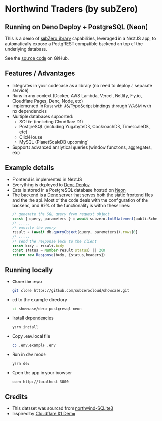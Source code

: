 # Northwind Traders (by subZero)
## Running on Deno Deploy + PostgreSQL (Neon)
This is a demo of [subZero library](https://www.npmjs.com/package/@subzerocloud/deno) capabilities, leveraged in a NextJS app, to automatically expose a PostgREST compatible backend on top of the underlying database. 

See the [source code](https://github.com/subzerocloud/showcase/tree/main/deno-postgresql-neon) on GitHub.

## Features / Advantages
- Integrates in your codebase as a library (no need to deploy a separate service) 
- Runs in any context (Docker, AWS Lambda, Vercel, Netlify, Fly.io, Cloudflare Pages, Deno, Node, etc)
- Implemented in Rust with JS/TypeScript bindings through WASM with no dependencies
- Multiple databases supported:
    - SQLite (including Cloudflare D1)
    - PostgreSQL (including YugabyteDB, CockroachDB, TimescaleDB, etc)
    - ClickHouse
    - MySQL (PlanetScaleDB upcoming)
- Supports advanced analytical queries (window functions, aggregates, etc)

## Example details
- Frontend is implemented in NextJS
- Everything is deployed to [Deno Deploy](https://deno.com/deploy)
- Data is stored in a PostgreSQL database hosted on [Neon](https://neon.tech/)
- The backend is a [Deno server](https://github.com/subzerocloud/showcase/blob/main/deno-postgresql-neon/deno/server.ts) that serves both the static frontend files and the the api.
    Most of the code deals with the configuration of the backend, and 99% of the functionality is within these lines:
    ```typescript
    // generate the SQL query from request object
    const { query, parameters } = await subzero.fmtStatement(publicSchema, `${urlPrefix}/`, role, req, queryEnv)
    // .....
    // execute the query
    result = (await db.queryObject(query, parameters)).rows[0]
    // .....
    // send the response back to the client
    const body = result.body
    const status = Number(result.status) || 200
    return new Response(body, {status,headers})
    ```

## Running locally
- Clone the repo
    ```bash
    git clone https://github.com/subzerocloud/showcase.git
    ```
 - cd to the example directory
    ```bash
    cd showcase/deno-postgresql-neon
    ```
- Install dependencies
    ```bash
    yarn install
    ```
- Copy .env.local file
    ```bash
    cp .env.example .env
    ```
- Run in dev mode
    ```bash
    yarn dev
    ```
- Open the app in your browser
    ```bash
    open http://localhost:3000
    ```


## Credits
- This dataset was sourced from [northwind-SQLite3](https://github.com/jpwhite3/northwind-SQLite3)
- Inspired by [Cloudflare D1 Demo](https://northwind.d1sql.com/)

